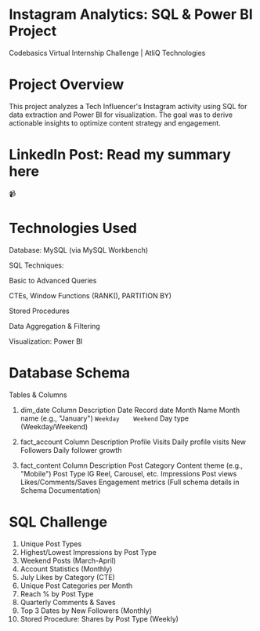 # Instagram Analytics: SQL & Power BI Project
Codebasics Virtual Internship Challenge | AtliQ Technologies

# Project Overview
This project analyzes a Tech Influencer's Instagram activity using SQL for data extraction and Power BI for visualization. The goal was to derive actionable insights to optimize content strategy and engagement.

# LinkedIn Post: Read my summary here
📹 

# Technologies Used
Database: MySQL (via MySQL Workbench)

SQL Techniques:

Basic to Advanced Queries

CTEs, Window Functions (RANK(), PARTITION BY)

Stored Procedures

Data Aggregation & Filtering

Visualization: Power BI

# Database Schema

Tables & Columns
1. dim_date
Column	Description
Date	Record date
Month Name	Month name (e.g., "January")
`Weekday	Weekend`	Day type (Weekday/Weekend)

2. fact_account
Column	Description
Profile Visits	Daily profile visits
New Followers	Daily follower growth

3. fact_content
Column	Description
Post Category	Content theme (e.g., "Mobile")
Post Type	IG Reel, Carousel, etc.
Impressions	Post views
Likes/Comments/Saves	Engagement metrics
(Full schema details in Schema Documentation)

# SQL Challenge 
1. Unique Post Types
2. Highest/Lowest Impressions by Post Type
3. Weekend Posts (March-April)
4. Account Statistics (Monthly)
5. July Likes by Category (CTE)
6. Unique Post Categories per Month
7. Reach % by Post Type
8. Quarterly Comments & Saves
9. Top 3 Dates by New Followers (Monthly)
10. Stored Procedure: Shares by Post Type (Weekly)

